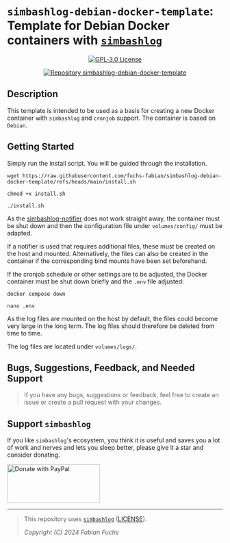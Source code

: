 # `simbashlog-debian-docker-template`: Template for Debian Docker containers with [`simbashlog`](https://github.com/fuchs-fabian/simbashlog)

<p align="center">
  <a href="./LICENSE">
    <img alt="GPL-3.0 License" src="https://img.shields.io/badge/GitHub-GPL--3.0-informational">
  </a>
</p>

<div align="center">
  <a href="https://github.com/fuchs-fabian/simbashlog-debian-docker-template">
    <img src="https://github-readme-stats.vercel.app/api/pin/?username=fuchs-fabian&repo=simbashlog-debian-docker-template&theme=holi&hide_border=true&border_radius=10" alt="Repository simbashlog-debian-docker-template"/>
  </a>
</div>

## Description

<!--
TODO: Add a short description of the repository.
-->

This template is intended to be used as a basis for creating a new Docker container with `simbashlog` and `cronjob` support. The container is based on `Debian`.

## Getting Started

Simply run the install script. You will be guided through the installation.

```shell
wget https://raw.githubusercontent.com/fuchs-fabian/simbashlog-debian-docker-template/refs/heads/main/install.sh
```

```shell
chmod +x install.sh
```

```shell
./install.sh
```

As the [simbashlog-notifier](https://github.com/fuchs-fabian/simbashlog-notifiers) does not work straight away, the container must be shut down and then the configuration file under `volumes/config/` must be adapted.

If a notifier is used that requires additional files, these must be created on the host and mounted. Alternatively, the files can also be created in the container if the corresponding bind mounts have been set beforehand.

If the cronjob schedule or other settings are to be adjusted, the Docker container must be shut down briefly and the `.env` file adjusted:

```shell
docker compose down
```

```shell
nano .env
```

As the log files are mounted on the host by default, the files could become very large in the long term. The log files should therefore be deleted from time to time.

The log files are located under `volumes/logs/`.

## Bugs, Suggestions, Feedback, and Needed Support

> If you have any bugs, suggestions or feedback, feel free to create an issue or create a pull request with your changes.

## Support `simbashlog`

If you like `simbashlog`'s ecosystem, you think it is useful and saves you a lot of work and nerves and lets you sleep better, please give it a star and consider donating.

<a href="https://www.paypal.com/donate/?hosted_button_id=4G9X8TDNYYNKG" target="_blank">
  <!--
    https://github.com/stefan-niedermann/paypal-donate-button
  -->
  <img src="https://raw.githubusercontent.com/stefan-niedermann/paypal-donate-button/master/paypal-donate-button.png" style="height: 90px; width: 217px;" alt="Donate with PayPal"/>
</a>

---

> This repository uses [`simbashlog`](https://github.com/fuchs-fabian/simbashlog) ([LICENSE](https://github.com/fuchs-fabian/simbashlog/blob/main/LICENSE)).
>
> *Copyright (C) 2024 Fabian Fuchs*
